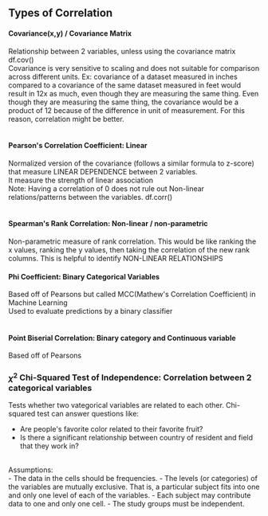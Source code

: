 ## Types of Correlation

#### Covariance(x,y) / Covariance Matrix
Relationship between 2 variables, unless using the covariance matrix <br>
df.cov() <br>
Covariance is very sensitive to scaling and does not suitable for comparison across different units. Ex: covariance of a dataset measured in inches compared to a covariance of the same dataset measured in feet would result in 12x as much, even though they are measuring the same thing. Even though they are measuring the same thing, the covariance would be a product of 12 because of the difference in unit of measurement. For this reason, correlation might be better. <br><br>

#### Pearson's Correlation Coefficient: Linear
Normalized version of the covariance (follows a similar formula to z-score) that measure LINEAR DEPENDENCE between 2 variables.<br>
It measure the strength of linear association <br>
Note: Having a correlation of 0 does not rule out Non-linear relations/patterns between the variables. 
df.corr() <br><br>

#### Spearman's Rank Correlation: Non-linear / non-parametric
Non-parametric measure of rank correlation. This would be like ranking the x values, ranking the y values, then taking the correlation of the new rank columns. This is helpful to identify NON-LINEAR RELATIONSHIPS

#### Phi Coefficient: Binary Categorical Variables
Based off of Pearsons but called MCC(Mathew's Correlation Coefficient) in Machine Learning <br>
Used to evaluate predictions by a binary classifier <br><br>

#### Point Biserial Correlation: Binary category and Continuous variable
Based off of Pearsons

### $\chi^2$ Chi-Squared Test of Independence: Correlation between 2 categorical variables
Tests whether two vategorical variables are related to each other.
Chi-squared test can answer questions like: <br>
- Are people's favorite color related to their favorite fruit?
- Is there a significant relationship between country of resident and field that they work in?
<br>
Assumptions:<br>
- The data in the cells should be frequencies.
- The levels (or categories) of the variables are mutually exclusive. That is, a particular subject fits into one and only one level of each of the variables.
- Each subject may contribute data to one and only one cell.
- The study groups must be independent.
